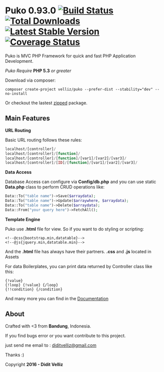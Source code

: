 # Puko 0.93.0 [![Build Status](https://travis-ci.org/Velliz/puko.svg?branch=master)](https://travis-ci.org/Velliz/puko) [![Total Downloads](https://poser.pugx.org/velliz/puko/downloads)](https://packagist.org/packages/velliz/puko) [![Latest Stable Version](https://poser.pugx.org/velliz/puko/v/stable)](https://packagist.org/packages/velliz/puko) [![Coverage Status](https://coveralls.io/repos/github/Velliz/puko/badge.svg?branch=master)](https://coveralls.io/github/Velliz/puko?branch=master)

Puko is MVC PHP Framework for quick and fast PHP Application Development.

*Puko Require* **PHP 5.3** *or greater*

Download via composer:
```
composer create-project velliz/puko --prefer-dist --stability="dev" --no-install
```
Or checkout the lastest [zipped](https://github.com/Velliz/puko/releases) package.

## Main Features

**URL Routing**

Basic URL routing follows these rules:
```PHP
localhost/[controller]/
localhost/[controller]/[function]/
localhost/[controller]/[function]/[var1]/[var2]/[var3]/
localhost/[controller]/[ID]/[function]/[var1]/[var2]/[var3]/
```
**Data Access**

Database Access can configure via **Config/db.php** and you can use static **Data.php** class to perform CRUD operations like:
```PHP
Data::To("table name")->Save($arraydata);
Data::To("table name")->Update($arraywhere, $arraydata);
Data::To("table name")->Delete($arraydata);
Data::From("your query here")->FetchAll();
```
**Template Engine**

Puko use **.html** file for view. So if you want to do styling or scripting:
```
<!--@css{bootstrap.min,datatable}-->
<!--@js{jquery.min,datatable.min}-->
```
And the **.html** file has always have their partners. **.css** and **.js** located in Assets

For data Boilerplates, you can print data returned by Controller class like this:
```
{!value}
{!loop} {!value} {/loop}
{!!condition} {/condition}
```

And many more you can find in the [Documentation](https://github.com/Velliz/puko/wiki/Welcome-to-Puko-Docs)

## About

Crafted with <3 from **Bandung**, Indonesia.

If you find bugs error or you want contribute to this project. 

just send me email to : diditvelliz@gmail.com 

Thanks :)

Copyright **2016 - Didit Velliz**
